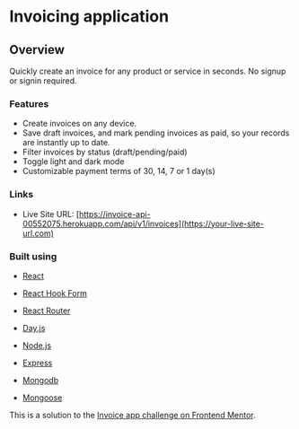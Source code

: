 # Invoicing application

## Overview

Quickly create an invoice for any product or service in seconds. No signup or signin required.

### Features

- Create invoices on any device.
- Save draft invoices, and mark pending invoices as paid, so your records are instantly up to date.
- Filter invoices by status (draft/pending/paid)
- Toggle light and dark mode
- Customizable payment terms of 30, 14, 7 or 1 day(s)

### Links

- Live Site URL: [https://invoice-api-00552075.herokuapp.com/api/v1/invoices](https://your-live-site-url.com)

### Built using

- [React](https://reactjs.org/)
- [React Hook Form](https://react-hook-form.com/)
- [React Router](https://reactrouter.com/)
- [Day.js](https://day.js.org/)

- [Node.js](https://nodejs.org/en/)
- [Express](https://expressjs.com/)
- [Mongodb](https://www.mongodb.com/)
- [Mongoose](https://mongoosejs.com/)

This is a solution to the [Invoice app challenge on Frontend Mentor](https://www.frontendmentor.io/challenges/invoice-app-i7KaLTQjl).

